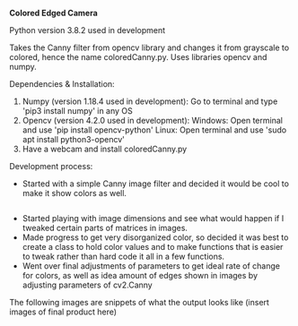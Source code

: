 **Colored Edged Camera**

Python version 3.8.2 used in development

Takes the Canny filter from opencv library and changes it from grayscale to
colored, hence the name coloredCanny.py. Uses libraries opencv and numpy.


Dependencies & Installation:

  1. Numpy (version 1.18.4 used in development):
      Go to terminal and type 'pip3 install numpy' in any OS
  2. Opencv (version 4.2.0 used in development):
      Windows: Open terminal and use 'pip install opencv-python'
      Linux: Open terminal and use 'sudo apt install python3-opencv'
  3. Have a webcam and install coloredCanny.py



Development process:
- Started with a simple Canny image filter and decided it would be cool to make
  it show colors as well.

![]()

- Started playing with image dimensions and see what would happen if I tweaked
  certain parts of matrices in images.
- Made progress to get very disorganized color, so decided it was best to create
  a class to hold color values and to make functions that is easier to tweak
  rather than hard code it all in a few functions.
- Went over final adjustments of parameters to get ideal rate of change for colors,
  as well as idea amount of edges shown in images by adjusting parameters of cv2.Canny

The following images are snippets of what the output looks like
(insert images of final product here)

